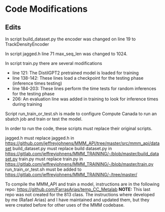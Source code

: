 # Code Modifications

## Edits
In script build_dataset.py the encoder was changed on line 19 to TrackDensityEncoder

In script jagged.h line 71 max_seq_len was changed to 1024.

In script train.py there are several modifications
- line 121: The DistilGPT2 pretrained model is loaded for training
- line 138-142: These lines load a checkpoint for the testing phase (inference times testing)
- line 184-203: These lines perform the time tests for random inferences for the testing phase
- 206: An evaluation line was added in training to look for inference times during training

Script run_train_or_test.sh is made to configure Compute Canada to run an sbatch job and train or test the model.

In order to run the code, these scripts must replace their original scripts.

jagged.h must replace jagged.h in https://github.com/jeffreyjohnens/MMM_API/tree/master/src/mmm_api/dataset
build_dataset.py must replace build dataset.py in https://gitlab.com/jeffreyjohnens/MMM_TRAINING/-/blob/master/build_dataset.py
train.py must replace train.py in https://gitlab.com/jeffreyjohnens/MMM_TRAINING/-/blob/master/train.py
run_train_or_test.sh must be added to https://gitlab.com/jeffreyjohnens/MMM_TRAINING/-/tree/master/

To compile the MMM_API and train a model, instructions are in the following repo: https://github.com/FarrasArias/temp_CC_Metalab
**NOTE:** This last repo was not created for the 813 class. The instructions where developed by me (Rafael Arias) and I have maintained and updated them, but they were created before for other uses of the MMM codebase.
